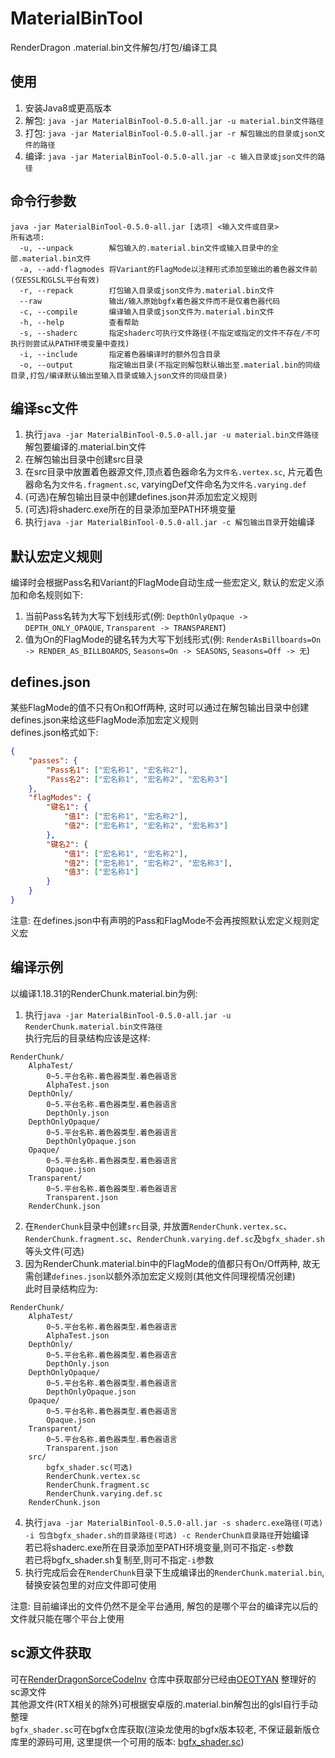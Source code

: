 # MaterialBinTool
RenderDragon .material.bin文件解包/打包/编译工具

## 使用
1. 安装Java8或更高版本
2. 解包: `java -jar MaterialBinTool-0.5.0-all.jar -u material.bin文件路径`   
3. 打包: `java -jar MaterialBinTool-0.5.0-all.jar -r 解包输出的目录或json文件的路径`
4. 编译: `java -jar MaterialBinTool-0.5.0-all.jar -c 输入目录或json文件的路径`

## 命令行参数
```
java -jar MaterialBinTool-0.5.0-all.jar [选项] <输入文件或目录>
所有选项:
  -u, --unpack        解包输入的.material.bin文件或输入目录中的全部.material.bin文件
  -a, --add-flagmodes 将Variant的FlagMode以注释形式添加至输出的着色器文件前(仅ESSL和GLSL平台有效)
  -r, --repack        打包输入目录或json文件为.material.bin文件
  --raw               输出/输入原始bgfx着色器文件而不是仅着色器代码
  -c, --compile       编译输入目录或json文件为.material.bin文件
  -h, --help          查看帮助
  -s, --shaderc       指定shaderc可执行文件路径(不指定或指定的文件不存在/不可执行则尝试从PATH环境变量中查找)
  -i, --include       指定着色器编译时的额外包含目录
  -o, --output        指定输出目录(不指定则解包默认输出至.material.bin的同级目录,打包/编译默认输出至输入目录或输入json文件的同级目录)
```

## 编译sc文件
1. 执行`java -jar MaterialBinTool-0.5.0-all.jar -u material.bin文件路径`解包要编译的.material.bin文件
2. 在解包输出目录中创建src目录
3. 在src目录中放置着色器源文件,顶点着色器命名为`文件名.vertex.sc`, 片元着色器命名为`文件名.fragment.sc`, varyingDef文件命名为`文件名.varying.def`
4. (可选)在解包输出目录中创建defines.json并添加宏定义规则
5. (可选)将shaderc.exe所在的目录添加至PATH环境变量
6. 执行`java -jar MaterialBinTool-0.5.0-all.jar -c 解包输出目录`开始编译

## 默认宏定义规则
编译时会根据Pass名和Variant的FlagMode自动生成一些宏定义, 默认的宏定义添加和命名规则如下:
1. 当前Pass名转为大写下划线形式(例: `DepthOnlyOpaque -> DEPTH_ONLY_OPAQUE`, `Transparent -> TRANSPARENT`)
2. 值为On的FlagMode的键名转为大写下划线形式(例: `RenderAsBillboards=On -> RENDER_AS_BILLBOARDS`, `Seasons=On -> SEASONS`, `Seasons=Off -> 无`)

## defines.json
某些FlagMode的值不只有On和Off两种, 这时可以通过在解包输出目录中创建defines.json来给这些FlagMode添加宏定义规则   
defines.json格式如下:
```json
{
    "passes": {
        "Pass名1": ["宏名称1", "宏名称2"],
        "Pass名2": ["宏名称1", "宏名称2", "宏名称3"]
    },
    "flagModes": {
        "键名1": {
            "值1": ["宏名称1", "宏名称2"],
            "值2": ["宏名称1", "宏名称2", "宏名称3"]
        },
        "键名2": {
            "值1": ["宏名称1", "宏名称2"],
            "值2": ["宏名称1", "宏名称2", "宏名称3"],
            "值3": ["宏名称1"]
        }
    }
}
```
注意: 在defines.json中有声明的Pass和FlagMode不会再按照默认宏定义规则定义宏

## 编译示例
以编译1.18.31的RenderChunk.material.bin为例:
1. 执行`java -jar MaterialBinTool-0.5.0-all.jar -u RenderChunk.material.bin文件路径`   
执行完后的目录结构应该是这样:
```
RenderChunk/
    AlphaTest/
        0~5.平台名称.着色器类型.着色器语言
        AlphaTest.json
    DepthOnly/
        0~5.平台名称.着色器类型.着色器语言
        DepthOnly.json
    DepthOnlyOpaque/
        0~5.平台名称.着色器类型.着色器语言
        DepthOnlyOpaque.json
    Opaque/
        0~5.平台名称.着色器类型.着色器语言
        Opaque.json
    Transparent/
        0~5.平台名称.着色器类型.着色器语言
        Transparent.json
    RenderChunk.json
```
2. 在`RenderChunk`目录中创建`src`目录, 并放置`RenderChunk.vertex.sc`、`RenderChunk.fragment.sc`、`RenderChunk.varying.def.sc`及`bgfx_shader.sh`等头文件(可选)
3. 因为RenderChunk.material.bin中的FlagMode的值都只有On/Off两种, 故无需创建`defines.json`以额外添加宏定义规则(其他文件同理视情况创建)   
此时目录结构应为:
```
RenderChunk/
    AlphaTest/
        0~5.平台名称.着色器类型.着色器语言
        AlphaTest.json
    DepthOnly/
        0~5.平台名称.着色器类型.着色器语言
        DepthOnly.json
    DepthOnlyOpaque/
        0~5.平台名称.着色器类型.着色器语言
        DepthOnlyOpaque.json
    Opaque/
        0~5.平台名称.着色器类型.着色器语言
        Opaque.json
    Transparent/
        0~5.平台名称.着色器类型.着色器语言
        Transparent.json
    src/
        bgfx_shader.sc(可选)
        RenderChunk.vertex.sc
        RenderChunk.fragment.sc
        RenderChunk.varying.def.sc
    RenderChunk.json
```
4. 执行`java -jar MaterialBinTool-0.5.0-all.jar -s shaderc.exe路径(可选) -i 包含bgfx_shader.sh的目录路径(可选) -c RenderChunk目录路径`开始编译   
若已将shaderc.exe所在目录添加至PATH环境变量,则可不指定`-s`参数   
若已将bgfx_shader.sh复制至,则可不指定`-i`参数
5. 执行完成后会在`RenderChunk`目录下生成编译出的`RenderChunk.material.bin`,替换安装包里的对应文件即可使用   
   
注意: 目前编译出的文件仍然不是全平台通用, 解包的是哪个平台的编译完以后的文件就只能在哪个平台上使用


## sc源文件获取
可在[RenderDragonSorceCodeInv](https://github.com/OEOTYAN/RenderDragonSorceCodeInv) 仓库中获取部分已经由[OEOTYAN](https://github.com/OEOTYAN/) 整理好的sc源文件   
其他源文件(RTX相关的除外)可根据安卓版的.material.bin解包出的glsl自行手动整理    
`bgfx_shader.sc`可在bgfx仓库获取(渲染龙使用的bgfx版本较老, 不保证最新版仓库里的源码可用, 这里提供一个可用的版本: [bgfx_shader.sc](https://github.com/bkaradzic/bgfx/blob/1ba107d156d1d28e86550df5d586ea259aec1020/src/bgfx_shader.sh))
